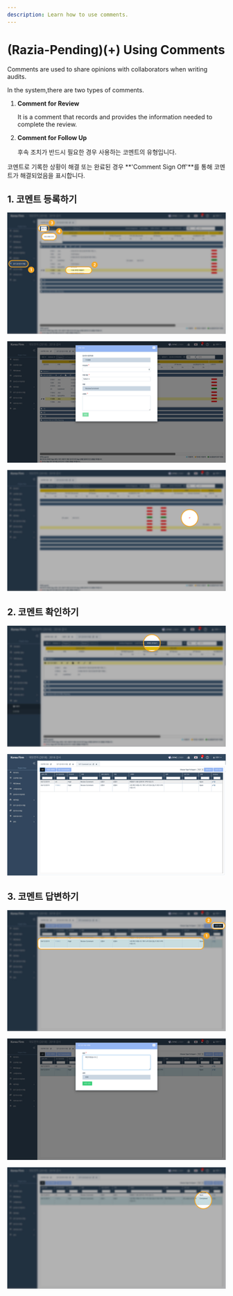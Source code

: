 ```yaml
---
description: Learn how to use comments.
---
```


# \(Razia-Pending\)\(+\) Using Comments

Comments are used to share opinions with collaborators when writing audits.

In the system,there are two types of comments.

1. **Comment for Review**

   It is a comment that records and provides the information needed to complete the review.

2. **Comment for Follow Up** 

   후속 조치가 반드시 필요한 경우 사용하는 코멘트의 유형입니다.

코멘트로 기록한 상황이 해결 또는 완료된 경우 **'Comment Sign Off'**를 통해 코멘트가 해결되었음을 표시합니다.

## 1. 코멘트 등록하기

![&#xB2F9;&#xAE30; &#xAC10;&#xC0AC;&#xC870;&#xC11C; &#xD30C;&#xC77C; &#xD654;&#xBA74; &amp;gt; &#xAC10;&#xC0AC;&#xC870;&#xC11C; &#xC120;&#xD0DD; &amp;gt; &#xC0DD;&#xC131; &amp;gt; Add Review Comment ](../../../.gitbook/assets/3+-comment_1.jpg)

![&#xCF54;&#xBA58;&#xD2B8;&#xB97C; &#xAE30;&#xB85D;&#xD558;&#xACE0; &apos;&#xC0DD;&#xC131;&apos; &#xBC84;&#xD2BC;&#xC744; &#xB204;&#xB985;&#xB2C8;&#xB2E4;. ](../../../.gitbook/assets/3+-comment_2.jpg)

![&#xCF54;&#xBA58;&#xD2B8;&#xAC00; &#xB4F1;&#xB85D;&#xB41C; &#xAC10;&#xC0AC;&#xC870;&#xC11C; &#xD654;&#xBA74;](../../../.gitbook/assets/3+-comment_3.jpg)

## 2. 코멘트 확인하기

![&#xB2F9;&#xAE30; &#xAC10;&#xC0AC;&#xC870;&#xC11C; &#xD30C;&#xC77C; &#xD654;&#xBA74; &amp;gt; &apos;&#xCF54;&#xBA58;&#xD2B8; &#xBAA8;&#xC544;&#xBCF4;&#xAE30;&apos; &#xD074;&#xB9AD;](../../../.gitbook/assets/3+-comment_4.jpg)

![&#xCF54;&#xBA58;&#xD2B8; &#xBAA9;&#xB85D;](../../../.gitbook/assets/3+-comment_5.jpg)

## 3. 코멘트 답변하기

![&#xCF54;&#xBA58;&#xD2B8;&#xB97C; &#xC120;&#xD0DD;&#xD55C; &#xD6C4; &#xD654;&#xBA74; &#xC6B0;&#xCE21; &#xC0C1;&#xB2E8;&#xC758; &apos;&#xC0AC;&#xC778; &#xC624;&#xD504;&apos;&#xB97C; &#xB204;&#xB985;&#xB2C8;&#xB2E4;. ](../../../.gitbook/assets/3+-comment_6.jpg)

![&#xB2F5;&#xBCC0;&#xC744; &#xC791;&#xC131;&#xD55C; &#xD6C4; &#xD558;&#xB2E8;&#xC758; &apos;&#xC0AC;&#xC778; &#xC624;&#xD504;&apos; &#xB97C; &#xB204;&#xB985;&#xB2C8;&#xB2E4;.](../../../.gitbook/assets/3+-comment_7.jpg)

![&#xCF54;&#xBA58;&#xD2B8;&#xC5D0; &#xB2F5;&#xBCC0;&#xC774; &#xB4F1;&#xB85D;&#xB41C; &#xAC83;&#xACFC; &#xC0C1;&#xD0DC;&#xAC00; &apos;Completed&apos;&#xC73C;&#xB85C; &#xBCC0;&#xACBD;&#xB41C; &#xAC83;&#xC744; &#xD655;&#xC778;&#xD569;&#xB2C8;&#xB2E4;. ](../../../.gitbook/assets/3+-comment_8.jpg)

